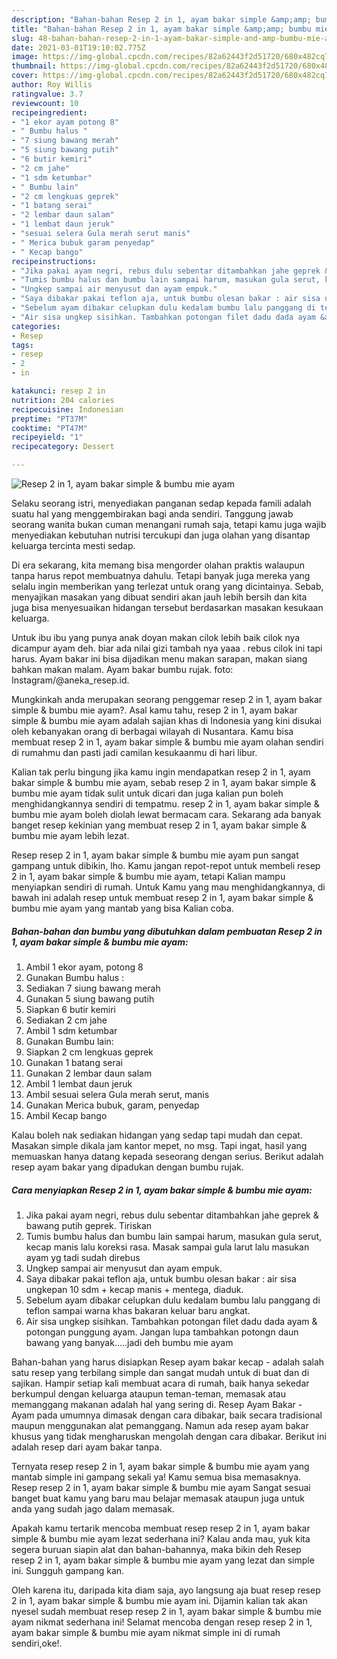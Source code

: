 ```yaml
---
description: "Bahan-bahan Resep 2 in 1, ayam bakar simple &amp;amp; bumbu mie ayam yang enak dan Mudah Dibuat"
title: "Bahan-bahan Resep 2 in 1, ayam bakar simple &amp;amp; bumbu mie ayam yang enak dan Mudah Dibuat"
slug: 48-bahan-bahan-resep-2-in-1-ayam-bakar-simple-and-amp-bumbu-mie-ayam-yang-enak-dan-mudah-dibuat
date: 2021-03-01T19:10:02.775Z
image: https://img-global.cpcdn.com/recipes/82a62443f2d51720/680x482cq70/resep-2-in-1-ayam-bakar-simple-bumbu-mie-ayam-foto-resep-utama.jpg
thumbnail: https://img-global.cpcdn.com/recipes/82a62443f2d51720/680x482cq70/resep-2-in-1-ayam-bakar-simple-bumbu-mie-ayam-foto-resep-utama.jpg
cover: https://img-global.cpcdn.com/recipes/82a62443f2d51720/680x482cq70/resep-2-in-1-ayam-bakar-simple-bumbu-mie-ayam-foto-resep-utama.jpg
author: Roy Willis
ratingvalue: 3.7
reviewcount: 10
recipeingredient:
- "1 ekor ayam potong 8"
- " Bumbu halus "
- "7 siung bawang merah"
- "5 siung bawang putih"
- "6 butir kemiri"
- "2 cm jahe"
- "1 sdm ketumbar"
- " Bumbu lain"
- "2 cm lengkuas geprek"
- "1 batang serai"
- "2 lembar daun salam"
- "1 lembat daun jeruk"
- "sesuai selera Gula merah serut manis"
- " Merica bubuk garam penyedap"
- " Kecap bango"
recipeinstructions:
- "Jika pakai ayam negri, rebus dulu sebentar ditambahkan jahe geprek &amp; bawang putih geprek. Tiriskan"
- "Tumis bumbu halus dan bumbu lain sampai harum, masukan gula serut, kecap manis lalu koreksi rasa. Masak sampai gula larut lalu masukan ayam yg tadi sudah direbus"
- "Ungkep sampai air menyusut dan ayam empuk."
- "Saya dibakar pakai teflon aja, untuk bumbu olesan bakar : air sisa ungkepan 10 sdm + kecap manis + mentega, diaduk."
- "Sebelum ayam dibakar celupkan dulu kedalam bumbu lalu panggang di teflon sampai warna khas bakaran keluar baru angkat."
- "Air sisa ungkep sisihkan. Tambahkan potongan filet dadu dada ayam &amp; potongan punggung ayam. Jangan lupa tambahkan potongn daun bawang yang banyak.....jadi deh bumbu mie ayam"
categories:
- Resep
tags:
- resep
- 2
- in

katakunci: resep 2 in 
nutrition: 204 calories
recipecuisine: Indonesian
preptime: "PT37M"
cooktime: "PT47M"
recipeyield: "1"
recipecategory: Dessert

---
```



![Resep 2 in 1, ayam bakar simple &amp; bumbu mie ayam](https://img-global.cpcdn.com/recipes/82a62443f2d51720/680x482cq70/resep-2-in-1-ayam-bakar-simple-bumbu-mie-ayam-foto-resep-utama.jpg)

Selaku seorang istri, menyediakan panganan sedap kepada famili adalah suatu hal yang menggembirakan bagi anda sendiri. Tanggung jawab seorang  wanita bukan cuman menangani rumah saja, tetapi kamu juga wajib menyediakan kebutuhan nutrisi tercukupi dan juga olahan yang disantap keluarga tercinta mesti sedap.

Di era  sekarang, kita memang bisa mengorder olahan praktis walaupun tanpa harus repot membuatnya dahulu. Tetapi banyak juga mereka yang selalu ingin memberikan yang terlezat untuk orang yang dicintainya. Sebab, menyajikan masakan yang dibuat sendiri akan jauh lebih bersih dan kita juga bisa menyesuaikan hidangan tersebut berdasarkan masakan kesukaan keluarga. 

Untuk ibu ibu yang punya anak doyan makan cilok lebih baik cilok nya dicampur ayam deh. biar ada nilai gizi tambah nya yaaa . rebus cilok ini tapi harus. Ayam bakar ini bisa dijadikan menu makan sarapan, makan siang bahkan makan malam. Ayam bakar bumbu rujak. foto: Instagram/@aneka_resep.id.

Mungkinkah anda merupakan seorang penggemar resep 2 in 1, ayam bakar simple &amp; bumbu mie ayam?. Asal kamu tahu, resep 2 in 1, ayam bakar simple &amp; bumbu mie ayam adalah sajian khas di Indonesia yang kini disukai oleh kebanyakan orang di berbagai wilayah di Nusantara. Kamu bisa membuat resep 2 in 1, ayam bakar simple &amp; bumbu mie ayam olahan sendiri di rumahmu dan pasti jadi camilan kesukaanmu di hari libur.

Kalian tak perlu bingung jika kamu ingin mendapatkan resep 2 in 1, ayam bakar simple &amp; bumbu mie ayam, sebab resep 2 in 1, ayam bakar simple &amp; bumbu mie ayam tidak sulit untuk dicari dan juga kalian pun boleh menghidangkannya sendiri di tempatmu. resep 2 in 1, ayam bakar simple &amp; bumbu mie ayam boleh diolah lewat bermacam cara. Sekarang ada banyak banget resep kekinian yang membuat resep 2 in 1, ayam bakar simple &amp; bumbu mie ayam lebih lezat.

Resep resep 2 in 1, ayam bakar simple &amp; bumbu mie ayam pun sangat gampang untuk dibikin, lho. Kamu jangan repot-repot untuk membeli resep 2 in 1, ayam bakar simple &amp; bumbu mie ayam, tetapi Kalian mampu menyiapkan sendiri di rumah. Untuk Kamu yang mau menghidangkannya, di bawah ini adalah resep untuk membuat resep 2 in 1, ayam bakar simple &amp; bumbu mie ayam yang mantab yang bisa Kalian coba.

<!--inarticleads1-->

##### Bahan-bahan dan bumbu yang dibutuhkan dalam pembuatan Resep 2 in 1, ayam bakar simple &amp; bumbu mie ayam:

1. Ambil 1 ekor ayam, potong 8
1. Gunakan  Bumbu halus :
1. Sediakan 7 siung bawang merah
1. Gunakan 5 siung bawang putih
1. Siapkan 6 butir kemiri
1. Sediakan 2 cm jahe
1. Ambil 1 sdm ketumbar
1. Gunakan  Bumbu lain:
1. Siapkan 2 cm lengkuas geprek
1. Gunakan 1 batang serai
1. Gunakan 2 lembar daun salam
1. Ambil 1 lembat daun jeruk
1. Ambil sesuai selera Gula merah serut, manis
1. Gunakan  Merica bubuk, garam, penyedap
1. Ambil  Kecap bango


Kalau boleh nak sediakan hidangan yang sedap tapi mudah dan cepat. Masakan simple dikala jam kantor mepet, no msg. Tapi ingat, hasil yang memuaskan hanya datang kepada seseorang dengan serius. Berikut adalah resep ayam bakar yang dipadukan dengan bumbu rujak. 

<!--inarticleads2-->

##### Cara menyiapkan Resep 2 in 1, ayam bakar simple &amp; bumbu mie ayam:

1. Jika pakai ayam negri, rebus dulu sebentar ditambahkan jahe geprek &amp; bawang putih geprek. Tiriskan
1. Tumis bumbu halus dan bumbu lain sampai harum, masukan gula serut, kecap manis lalu koreksi rasa. Masak sampai gula larut lalu masukan ayam yg tadi sudah direbus
1. Ungkep sampai air menyusut dan ayam empuk.
1. Saya dibakar pakai teflon aja, untuk bumbu olesan bakar : air sisa ungkepan 10 sdm + kecap manis + mentega, diaduk.
1. Sebelum ayam dibakar celupkan dulu kedalam bumbu lalu panggang di teflon sampai warna khas bakaran keluar baru angkat.
1. Air sisa ungkep sisihkan. Tambahkan potongan filet dadu dada ayam &amp; potongan punggung ayam. Jangan lupa tambahkan potongn daun bawang yang banyak.....jadi deh bumbu mie ayam


Bahan-bahan yang harus disiapkan  Resep ayam bakar kecap - adalah salah satu resep yang terbilang simple dan sangat mudah untuk di buat dan di sajikan. Hampir setiap kali membuat acara di rumah, baik hanya sekedar berkumpul dengan keluarga ataupun teman-teman, memasak atau memanggang makanan adalah hal yang sering di. Resep Ayam Bakar - Ayam pada umumnya dimasak dengan cara dibakar, baik secara tradisional maupun menggunakan alat pemanggang. Namun ada resep ayam bakar khusus yang tidak mengharuskan mengolah dengan cara dibakar. Berikut ini adalah resep dari ayam bakar tanpa. 

Ternyata resep resep 2 in 1, ayam bakar simple &amp; bumbu mie ayam yang mantab simple ini gampang sekali ya! Kamu semua bisa memasaknya. Resep resep 2 in 1, ayam bakar simple &amp; bumbu mie ayam Sangat sesuai banget buat kamu yang baru mau belajar memasak ataupun juga untuk anda yang sudah jago dalam memasak.

Apakah kamu tertarik mencoba membuat resep resep 2 in 1, ayam bakar simple &amp; bumbu mie ayam lezat sederhana ini? Kalau anda mau, yuk kita segera buruan siapin alat dan bahan-bahannya, maka bikin deh Resep resep 2 in 1, ayam bakar simple &amp; bumbu mie ayam yang lezat dan simple ini. Sungguh gampang kan. 

Oleh karena itu, daripada kita diam saja, ayo langsung aja buat resep resep 2 in 1, ayam bakar simple &amp; bumbu mie ayam ini. Dijamin kalian tak akan nyesel sudah membuat resep resep 2 in 1, ayam bakar simple &amp; bumbu mie ayam nikmat sederhana ini! Selamat mencoba dengan resep resep 2 in 1, ayam bakar simple &amp; bumbu mie ayam nikmat simple ini di rumah sendiri,oke!.

